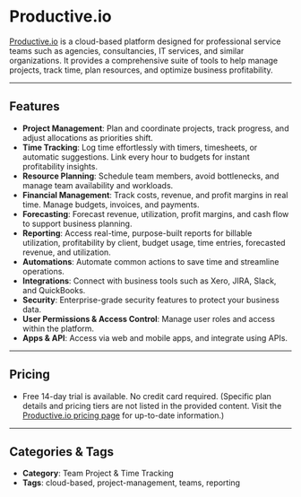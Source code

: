 # Productive.io

[Productive.io](https://productive.io/) is a cloud-based platform designed for professional service teams such as agencies, consultancies, IT services, and similar organizations. It provides a comprehensive suite of tools to help manage projects, track time, plan resources, and optimize business profitability.

---

## Features

- **Project Management**: Plan and coordinate projects, track progress, and adjust allocations as priorities shift.
- **Time Tracking**: Log time effortlessly with timers, timesheets, or automatic suggestions. Link every hour to budgets for instant profitability insights.
- **Resource Planning**: Schedule team members, avoid bottlenecks, and manage team availability and workloads.
- **Financial Management**: Track costs, revenue, and profit margins in real time. Manage budgets, invoices, and payments.
- **Forecasting**: Forecast revenue, utilization, profit margins, and cash flow to support business planning.
- **Reporting**: Access real-time, purpose-built reports for billable utilization, profitability by client, budget usage, time entries, forecasted revenue, and utilization.
- **Automations**: Automate common actions to save time and streamline operations.
- **Integrations**: Connect with business tools such as Xero, JIRA, Slack, and QuickBooks.
- **Security**: Enterprise-grade security features to protect your business data.
- **User Permissions & Access Control**: Manage user roles and access within the platform.
- **Apps & API**: Access via web and mobile apps, and integrate using APIs.

---

## Pricing

- Free 14-day trial is available. No credit card required. (Specific plan details and pricing tiers are not listed in the provided content. Visit the [Productive.io pricing page](https://productive.io/) for up-to-date information.)

---

## Categories & Tags

- **Category**: Team Project & Time Tracking
- **Tags**: cloud-based, project-management, teams, reporting
